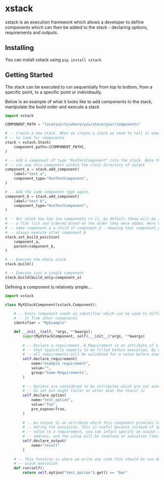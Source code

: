 
# xstack

xstack is an execution framework which allows a developer to define components which 
can then be added to the stack - declaring options, requirements and outputs. 

## Installing

You can install xstack using `pip install xstack`

## Getting Started

The stack can be executed to run sequentially from top to bottom, from a specific
point, to a specific point or individiaully. 

Below is an example of what it looks like to add components to the stack, manipulate
the build order and execute a stack

```python
import xstack

COMPONENT_PATH = "location/to/where/you/store/your/components"

# -- Create a new stack. When we create a stack we need to tell it where
# -- to look for components
stack = xstack.Stack(
    component_paths=[COMPONENT_PATH],
)

# -- Add a component of type "RunTestComponent" into the stack. Note that you
# -- can see this component within the /test directory of xstack
component_a = stack.add_component(
    label="test a",
    component_type="RunTestComponent",
)

# -- Add the same component type again. 
component_b = stack.add_component(
    label="test b",
    component_type="RunTestComponent",
)

# -- Our stack now has two components in it, by default these will be in 
# -- a flat list and ordered based on the order they were added. Here we will
# -- make component_a a child of component_b - meaning that component_a will
# -- always execute after component_b
stack.set_build_position(
    component_a,
    parent=component_b,
)

# -- Execute the whole stack
stack.build()

# -- Execute just a single component
stack.build(build_only=component_a)
```

Defining a component is relatively simple...

```python
import xstack

class MyXStackComponent(xstack.Component):
    
    # -- Every component needs an identifier which can be used to differentiate
    # -- it from other components
    identifier = "MyExample"

    def __init__(self, *args, **kwargs):
        super(MyXStackComponent, self).__init__(*args, **kwargs)
        
        # -- Declare a requirement. A Requirement is an attribute of a component
        # -- that typically expects to be filled before execution. By default
        # -- all requirements will be validated for a value before executing. 
        self.declare_requirement(
            name="example_requirement",
            value="",
            group="Some Requirements",
        )
        
        # -- Options are considered to be attributes which are not essential to
        # -- be set but might tailor or alter what the result is
        self.declare_option(
            name="test_option",
            value="foo",
            pre_expose=True,
        )
        
        # -- An output is an attribute which this component promises to fullful
        # -- during the execution. This is useful because instead of specifying a 
        # -- value to a requirement, you can infact specify an output attribute 
        # -- address, and the value will be resolved at execution time. 
        self.declare_output(
            name="result"
        )
    
    # -- This function is where we write any code that should be run during the 
    # -- stack execution
    def run(self):
        return self.option("test_option").get() == "bar"

```